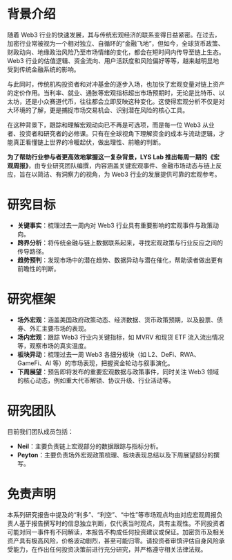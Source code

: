 # 背景介绍

随着 Web3 行业的快速发展，其与传统宏观经济的联系变得日益紧密。在过去，加密行业常被视为一个相对独立、自循环的“金融飞地”，但如今，全球货币政策、财政动向、地缘政治风险乃至市场情绪的变化，都会在短时间内传导至链上生态。Web3 行业的估值逻辑、资金流向、用户活跃度和风险偏好等等，越来越明显地受到传统金融系统的影响。

与此同时，传统机构投资者和对冲基金的逐步入场，也加快了宏观变量对链上资产的定价作用。当利率、就业、通胀等宏观指标超出市场预期时，无论是比特币、以太坊，还是小众赛道代币，往往都会立即反映这种变化。这使得宏观分析不仅是对大环境的了解，更是捕捉市场交易机会、识别潜在风险的核心工具。

在这种背景下，跟踪和理解宏观动向已不再是可选项，而是每一位 Web3 从业者、投资者和研究者的必修课。只有在全球视角下理解资金的成本与流动逻辑，才能真正看懂链上世界的冷暖起伏，做出理性、前瞻的判断。

**为了帮助行业参与者更高效地掌握这一复杂背景，LYS Lab 推出每周一期的《宏观周报》**，由专业研究团队编撰，内容涵盖关键宏观事件、金融市场动态与链上反应，旨在以简洁、有洞察力的视角，为 Web3 行业的发展提供可靠的宏观参考。

# 研究目标

- **关键事实**：梳理过去一周内对 Web3 行业具有重要影响的宏观事件与政策动向。
- **跨界分析**：将传统金融与链上数据联系起来，寻找宏观政策与行业反应之间的传导路径。
- **趋势预判**：发现市场中的潜在趋势、数据异动与潜在催化，帮助读者做出更有前瞻性的判断。

# 研究框架

- **场外宏观**：涵盖美国政府政策动态、经济数据、货币政策预期，以及股票、债券、外汇主要市场的表现。
- **场内宏观**：跟踪 Web3 行业内关键指标，如 MVRV 和现货 ETF 流入流出情况等，观察市场的真实温度。
- **板块异动**：梳理过去一周 Web3 各细分板块（如 L2、DeFi、RWA、GameFi、AI 等）的市场表现，把握资金轮动与叙事演化。
- **下周展望**：预告即将发布的重要宏观数据与政策事件，同时关注 Web3 领域的核心动态，例如重大代币解锁、协议升级、行业活动等。

# 研究团队

目前我们团队成员包括：

- **Neil**：主要负责链上宏观部分的数据跟踪与指标分析。
- **Peyton**：主要负责场外宏观政策梳理、板块表现总结以及下周展望部分的撰写。

# 免责声明

本系列研究报告中提及的“利多”、“利空”、“中性”等市场观点均由对应宏观周报负责人基于报告撰写时的信息独立判断，仅代表当时观点，具有主观性。不同投资者可能对同一事件有不同解读，本报告不构成任何投资建议或保证。加密货币及相关资产具有极高风险，价格波动剧烈，甚至可能归零。请投资者审慎评估自身风险承受能力，在作出任何投资决策前进行充分研究，并严格遵守相关法律法规。
